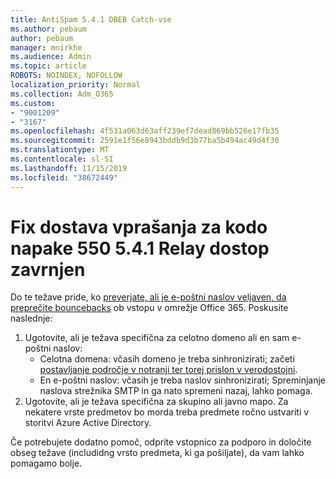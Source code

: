 ```yaml
---
title: AntiSpam 5.4.1 DBEB Catch-vse
ms.author: pebaum
author: pebaum
manager: mnirkhe
ms.audience: Admin
ms.topic: article
ROBOTS: NOINDEX, NOFOLLOW
localization_priority: Normal
ms.collection: Adm_O365
ms.custom:
- "9001209"
- "3167"
ms.openlocfilehash: 4f531a063d63aff239ef7dead869bb526e17fb35
ms.sourcegitcommit: 2591e1f56e8943bddb9d3b77ba5b494ac49d4f30
ms.translationtype: MT
ms.contentlocale: sl-SI
ms.lasthandoff: 11/15/2019
ms.locfileid: "38672449"
---
```

# <a name="fix-delivery-issues-for-error-code-550-541-relay-access-denied"></a>Fix dostava vprašanja za kodo napake 550 5.4.1 Relay dostop zavrnjen

Do te težave pride, ko [preverjate, ali je e-poštni naslov veljaven, da preprečite bouncebacks](https://docs.microsoft.com/exchange/mail-flow-best-practices/use-directory-based-edge-blocking) ob vstopu v omrežje Office 365. Poskusite naslednje:

1. Ugotovite, ali je težava specifična za celotno domeno ali en sam e-poštni naslov:
    - Celotna domena: včasih domeno je treba sinhronizirati; začeti [postavljanje področje v notranji ter torej prislon v verodostojni](https://docs.microsoft.com/exchange/mail-flow-best-practices/manage-accepted-domains/manage-accepted-domains).
    - En e-poštni naslov: včasih je treba naslov sinhronizirati; Spreminjanje naslova strežnika SMTP in ga nato spremeni nazaj, lahko pomaga.
2. Ugotovite, ali je težava specifična za skupino ali javno mapo. Za nekatere vrste predmetov bo morda treba predmete ročno ustvariti v storitvi Azure Active Directory.

Če potrebujete dodatno pomoč, odprite vstopnico za podporo in določite obseg težave (includidng vrsto predmeta, ki ga pošiljate), da vam lahko pomagamo bolje.